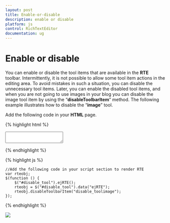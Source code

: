 ```yaml
---
layout: post
title: Enable-or-disable
description: enable or disable
platform: js
control: RichTextEditor
documentation: ug
---
```


# Enable or disable

You can enable or disable the tool items that are available in the **RTE** toolbar. Intermittently, it is not possible to allow some tool item actions in the editing area. To avoid mistakes in such a situation, you can disable the unnecessary tool items. Later, you can enable the disabled tool items, and when you are not going to use images in your blog you can disable the image tool item by using the “**disableToolbarItem**” method. The following example illustrates how to disable the “**image**” tool.

Add the following code in your **HTML** page.

{% highlight html %}

<div class="rte">
    <textarea id="disable_tool"></textarea>
</div>

{% endhighlight %}

{% highlight js %}

    //Add the following code in your script section to render RTE
    var rteobj;
    $(function () {
        $("#disable_tool").ejRTE();
        rteobj = $("#disable_tool").data("ejRTE");
        rteobj.disableToolbarItem("disable_toolimage");
    });


{% endhighlight %}


![]("/js/RichTextEditor/Enable-or-disable_images/Enable-or-disable_img1.png") 

